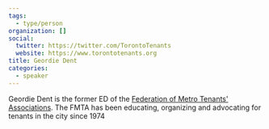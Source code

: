 ```yaml
---
tags:
  - type/person
organization: []
social:
  twitter: https://twitter.com/TorontoTenants
  website: https://www.torontotenants.org
title: Geordie Dent
categories:
  - speaker
---
```

Geordie Dent is the former ED of the [Federation of Metro Tenants' Associations](https://www.torontotenants.org/). The FMTA has been educating, organizing and advocating for tenants in the city since 1974